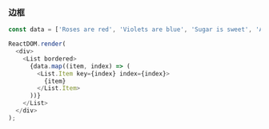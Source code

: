 ### 边框

<!--start-code-->

```js
const data = ['Roses are red', 'Violets are blue', 'Sugar is sweet', 'And so are you'];

ReactDOM.render(
  <div>
    <List bordered>
      {data.map((item, index) => (
        <List.Item key={index} index={index}>
          {item}
        </List.Item>
      ))}
    </List>
  </div>
);
```

<!--end-code-->
